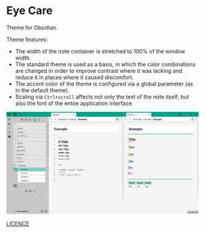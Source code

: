 # Eye Care

Theme for Obsidian.

Theme features:
- The width of the note container is stretched to 100% of the window width.
- The standard theme is used as a basis, in which the color combinations are changed in order to improve contrast where it was lacking and reduce it in places where it caused discomfort.
- The accent color of the theme is configured via a global parameter (as in the default theme).
- Scaling via `Ctrl+scroll` affects not only the text of the note itself, but also the font of the entire application interface.

![](screenshots/example.png)

[LICENCE](LICENCE)
